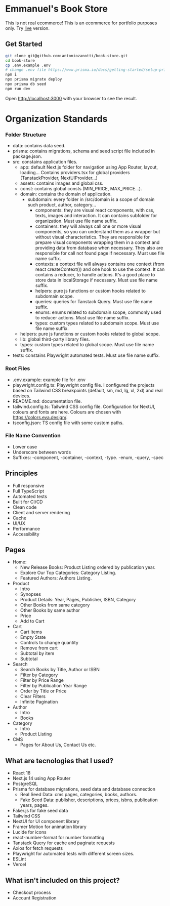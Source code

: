 # Emmanuel's Book Store

This is not real ecommerce! This is an ecommerce for portfolio purposes only. Try [live](https://emmanuels-book-store.vercel.app/) version.

## Get Started
```bash
git clone git@github.com:antoniozanotti/book-store.git
cd book-store
cp .env.example .env
# change .env file https://www.prisma.io/docs/getting-started/setup-prisma/start-from-scratch/relational-databases/connect-your-database-typescript-postgresql
npm i
npx prisma migrate deploy
npx prisma db seed
npm run dev
```
Open [http://localhost:3000](http://localhost:3000) with your browser to see the result.

# Organization Standards

### Folder Structure
- data: contains data seed.
- prisma: contains migrations, schema and seed script file included in package.json.
- src: constains application files.
  - app: default Next.js folder for navigation using App Router, layout, loading... Contains providers.tsx for global providers (TanstackProvider, NextUIProvider...)
  - assets: contains images and global css.
  - const: contains global consts (MIN_PRICE, MAX_PRICE...).
  - domain: contains the domain of application.
    - subdomain: every folder in /src/domain is a scope of domain such product, author, category...
      - components: they are visual react components, with css, texts, images and interaction. It can contains subfolder for organization. Must use file name suffix.
      - containers: they will always call one or more visual components, so you can understand them as a wrapper but without visual characteristics. They are responsible for prepare visual components wrapping them in a context and providing data from database when necessary. They also are responsible for call not found page if necessary. Must use file name suffix.
      - contexts: a context file will always contains one context (from react createContext()) and one hook to use the context. It can contains a reducer, to handle actions. It's a good place to store data in localStorage if necessary. Must use file name suffix.
      - helpers: pure js functions or custom hooks related to subdomain scope.
      - queries: queries for Tanstack Query. Must use file name suffix.
      - enums: enums related to subdomain scope, commonly used to reducer actions. Must use file name suffix.
      - types: custom types related to subdomain scope. Must use file name suffix.
  - helpers: pure js functions or custom hooks related to global scope.
  - lib: global third-party library files.
  - types: custom types related to global scope. Must use file name suffix.
- tests: constains Playwright automated tests. Must use file name suffix.

### Root Files
- .env.example: example file for .env
- playwright.config.ts: Playwright config file. I configured the projects based on Tailwind CSS breakpoints (default, sm, md, lg, xl, 2xl) and real devices.
- README.md: documentation file.
- tailwind.config.ts: Tailwind CSS config file. Configuration for NextUI, colours and fonts are here. Colours are chosen with https://colors.eva.design/.
- tsconfig.json: TS config file with some custom paths.

### File Name Convention
- Lower case
- Underscore between words
- Suffixes: -component, -container, -context, -type. -enum, -query, -spec

## Principles
- Full responsive
- Full TypeScript
- Automated tests
- Built for CI/CD
- Clean code
- Client and server rendering
- Cache
- UI/UX
- Performance
- Accessibility

## Pages
- Home:
  - New Release Books: Product Listing ordered by publication year.
  - Explore Our Top Categories: Category Listing.
  - Featured Authors: Authors Listing.
- Product
  - Intro
  - Synopses
  - Product Details: Year, Pages, Publisher, ISBN, Category
  - Other Books from same category
  - Other Books by same author
  - Price
  - Add to Cart
- Cart
  - Cart Items
  - Empty State
  - Controls to change quantity
  - Remove from cart
  - Subtotal by item
  - Subtotal
- Search
  - Search Books by Title, Author or ISBN
  - Filter by Category
  - Filter by Price Range
  - Filter by Publication Year Range
  - Order by Title or Price
  - Clear Filters
  - Infinite Pagination
- Author
  - Intro
  - Books
- Category
  - Intro
  - Product Listing
- CMS
  - Pages for About Us, Contact Us etc.

## What are tecnologies that I used?
- React 18
- Next.js 14 using App Router
- PostgreSQL
- Prisma for database migrations, seed data and database connection
  - Real Seed Data: cms pages, categories, books, authors.
  - Fake Seed Data: publisher, descriptions, prices, isbns, publication years, pages.
- Faker.js for fake seed data
- Tailwind CSS
- NextUI for UI component library
- Framer Motion for animation library
- Lucide for icons
- react-number-format for number formatting
- Tanstack Query for cache and paginate requests
- Axios for fetch requests
- Playwright for automated tests with different screen sizes.
- ESLint
- Vercel

## What isn't included on this project?
- Checkout process
- Account Registration


